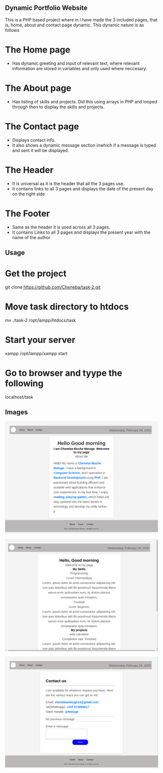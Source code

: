 ## Dynamic Portfolio Website

This is a PHP based project where in I have made the 3 included pages, that is, home, about and contact page dynamic. This dynamic nature is as follows

# The Home page

- Has dynamic greeting and input of relevant text, where relevant information are stored in variables and only used where neccesary.

# The About page

- Has listing of skills and projects. Did this using arrays in PHP and looped through then to display the skills and projects.

# The Contact page

- Displays contact info.
- It also shows a dynamic message section inwhich if a message is typed and sent it will be displayed.

# The Header

- It is universal as it is the header that all the 3 pages use.
- It contains links to all 3 pages and displays the date of the present day on the right side

# The Footer

- Same as the header it is used across all 3 pages.
- It contains Links to all 3 pages and displays the present year with the name of the author

## Usage

# Get the project

git clone https://github.com/Cheneba/task-2.git

# Move task directory to htdocs

mv ./task-2 /opt/lampp/htdocs/task

# Start your server

xampp /opt/lampp/xampp start

# Go to browser and tyype the following

localhost/task

## Images

![Home Page](assets/image.png)

![About Page](assets/image-1.png)

![Contact Page](assets/image-2.png)

